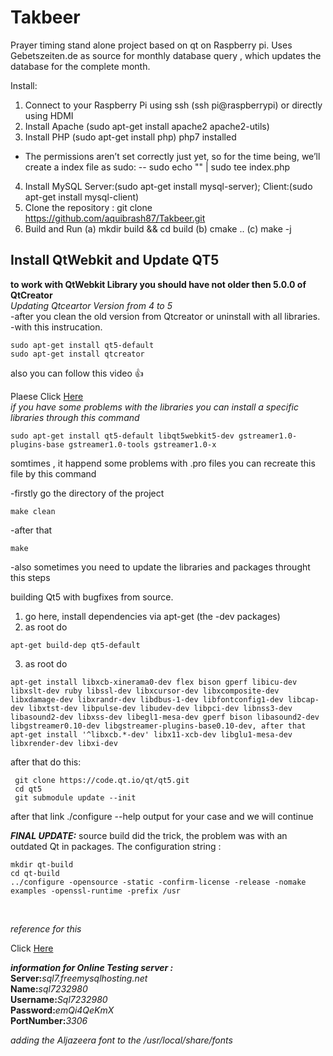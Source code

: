 # Takbeer
Prayer timing stand alone project based on qt on Raspberry pi. Uses Gebetszeiten.de as source for monthly database query , which updates the database for the complete month. 

Install:
1. Connect to your Raspberry Pi using ssh (ssh pi@raspberrypi) or directly using HDMI
2. Install Apache (sudo apt-get install apache2 apache2-utils)
3. Install PHP (sudo apt-get install php) php7 installed
- The permissions aren’t set correctly just yet, so for the time being, we’ll create a index file as sudo:
    --  sudo echo "<?php phpinfo(); ?>" | sudo tee index.php
4. Install MySQL Server:(sudo apt-get install mysql-server); Client:(sudo apt-get install mysql-client)
5. Clone the repository : git clone https://github.com/aquibrash87/Takbeer.git
6. Build and Run (a) mkdir build && cd build (b) cmake .. (c) make -j
## Install QtWebkit and Update QT5 
**to work with QtWebkit Library you should have not older then 5.0.0 of QtCreator**<br />
*Updating Qtceartor Version from 4 to 5*<br />
-after you clean the old version from Qtcreator or uninstall with all libraries.<br />
-with this instrucation.<br />
~~~
sudo apt-get install qt5-default
sudo apt-get install qtcreator 
~~~
also you can follow this video :+1:

Plaese Click [Here](https://www.youtube.com/watch?v=C_uOybXbDYI&feature=youtu.be)
<br />
*if you have some problems with the libraries you can install a specific libraries through this command*<br />
~~~
sudo apt-get install qt5-default libqt5webkit5-dev gstreamer1.0-plugins-base gstreamer1.0-tools gstreamer1.0-x
~~~
somtimes , it happend some problems with .pro files you can recreate this file
by this command 

-firstly go the directory of the project
~~~
make clean 
~~~
-after that
~~~
make
~~~
-also sometimes you need to update the libraries and packages 
throught this steps

building Qt5 with bugfixes from source.

1. go here, install dependencies via apt-get (the -dev packages)
2. as root do 
~~~
apt-get build-dep qt5-default
~~~
3. as root do 
~~~
apt-get install libxcb-xinerama0-dev flex bison gperf libicu-dev libxslt-dev ruby libssl-dev libxcursor-dev libxcomposite-dev libxdamage-dev libxrandr-dev libdbus-1-dev libfontconfig1-dev libcap-dev libxtst-dev libpulse-dev libudev-dev libpci-dev libnss3-dev libasound2-dev libxss-dev libegl1-mesa-dev gperf bison libasound2-dev libgstreamer0.10-dev libgstreamer-plugins-base0.10-dev, after that apt-get install '^libxcb.*-dev' libx11-xcb-dev libglu1-mesa-dev libxrender-dev libxi-dev
~~~
after that do this:
~~~
 git clone https://code.qt.io/qt/qt5.git
 cd qt5
 git submodule update --init
~~~ 
after that link ./configure --help output for your case and we will continue<br />

**_FINAL UPDATE:_** source build did the trick, the problem was with an outdated Qt in packages. The configuration string :<br />
~~~
mkdir qt-build
cd qt-build
../configure -opensource -static -confirm-license -release -nomake examples -openssl-runtime -prefix /usr
~~~
<br />

*reference for this*<br />

Click [Here](https://raspberrypi.stackexchange.com/questions/61078/qt-applications-dont-work-due-to-libegl/61086)<br />

**_information for Online Testing server :_**<br />
**Server:**_sql7.freemysqlhosting.net_ <br />
**Name:**_sql7232980_ <br />
**Username:**_Sql7232980_<br />
**Password:**_emQi4QeKmX_<br />
**PortNumber:**_3306_<br />

*adding the Aljazeera font to the /usr/local/share/fonts*





